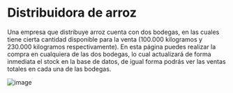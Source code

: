 # Distribuidora de arroz
Una empresa que distribuye arroz cuenta con dos bodegas, en las cuales tiene cierta cantidad disponible para la venta (100.000 kilogramos y 230.000 kilogramos 
respectivamente). En esta página puedes realizar la compra en cualquiera de las dos bodegas, lo cual actualizará de forma inmediata el stock en la base de datos, de igual
forma podrás ver las ventas totales en cada una de las bodegas. 

![image](https://user-images.githubusercontent.com/102492675/217307089-e9df0f79-f55e-4197-9a3e-b3de7486e8cf.png)
